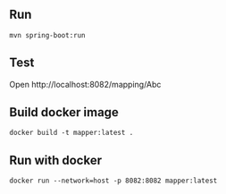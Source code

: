 Run
---

    mvn spring-boot:run
    
Test
---

Open http://localhost:8082/mapping/Abc

Build docker image 
---

	docker build -t mapper:latest .

Run with docker
---

	docker run --network=host -p 8082:8082 mapper:latest